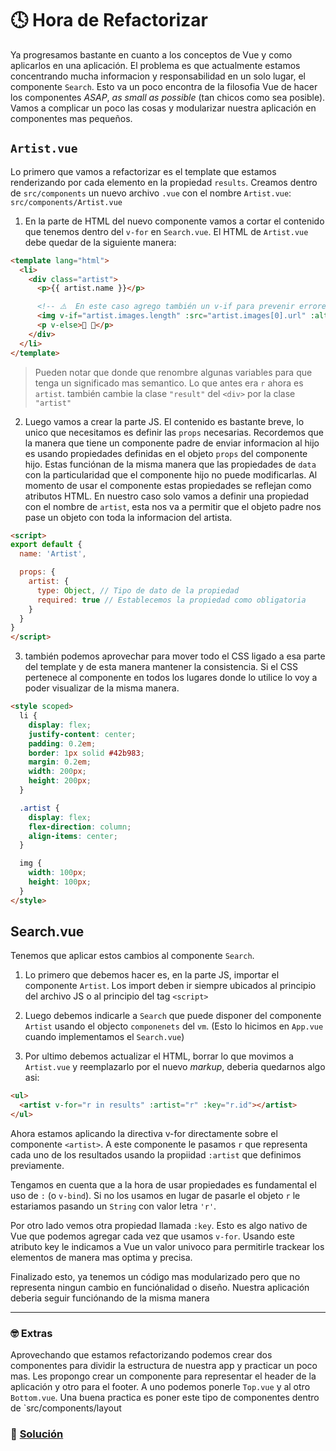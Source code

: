 # 🕓 Hora de Refactorizar

Ya progresamos bastante en cuanto a los conceptos de Vue y como aplicarlos en una aplicación. El problema es que actualmente estamos concentrando mucha informacion y responsabilidad en un solo lugar, el componente `Search`. Esto va un poco encontra de la filosofia Vue de hacer los componentes *ASAP*, *as small as possible* (tan chicos como sea posible). Vamos a complicar un poco las cosas y modularizar nuestra aplicación en componentes mas pequeños.


## `Artist.vue`

Lo primero que vamos a refactorizar es el template que estamos renderizando por cada elemento en la propiedad `results`. Creamos dentro de `src/components` un nuevo archivo `.vue` con el nombre `Artist.vue`: `src/components/Artist.vue`

1. En la parte de HTML del nuevo componente vamos a cortar el contenido que tenemos dentro del `v-for` en `Search.vue`. El HTML de `Artist.vue` debe quedar de la siguiente manera:

```html
<template lang="html">
  <li>
    <div class="artist">
      <p>{{ artist.name }}</p>

      <!-- ⚠️  En este caso agrego también un v-if para prevenir errores ya que la propiedad images puede venir vacia -->
      <img v-if="artist.images.length" :src="artist.images[0].url" :alt="artist.name">
      <p v-else>🚫 🌅</p>
    </div>
  </li>
</template>
```

> Pueden notar que donde que renombre algunas variables para que tenga un significado mas semantico. Lo que antes era `r` ahora es `artist`. también cambie la clase `"result"` del `<div>` por la clase `"artist"`

2. Luego vamos a crear la parte JS. El contenido es bastante breve, lo unico que necesitamos es definir las `props` necesarias. Recordemos que la manera que tiene un componente padre de enviar informacion al hijo es usando propiedades definidas en el objeto `props` del componente hijo.
Estas funciónan de la misma manera que las propiedades de `data` con la particularidad que el componente hijo no puede modificarlas. Al momento de usar el componente estas propiedades se reflejan como atributos HTML.
En nuestro caso solo vamos a definir una propiedad con el nombre de `artist`, esta nos va a permitir que el objeto padre nos pase un objeto con toda la informacion del artista.

```html
<script>
export default {
  name: 'Artist',

  props: {
    artist: {
      type: Object, // Tipo de dato de la propiedad
      required: true // Establecemos la propiedad como obligatoria
    }
  }
}
</script>
```

3. también podemos aprovechar para mover todo el CSS ligado a esa parte del template y de esta manera mantener la consistencia. Si el CSS pertenece al componente en todos los lugares donde lo utilice lo voy a poder visualizar de la misma manera.

```html
<style scoped>
  li {
    display: flex;
    justify-content: center;
    padding: 0.2em;
    border: 1px solid #42b983;
    margin: 0.2em;
    width: 200px;
    height: 200px;
  }

  .artist {
    display: flex;
    flex-direction: column;
    align-items: center;
  }

  img {
    width: 100px;
    height: 100px;
  }
</style>
```

## Search.vue

Tenemos que aplicar estos cambios al componente `Search`.

1. Lo primero que debemos hacer es, en la parte JS, importar el componente `Artist`. Los import deben ir siempre ubicados al principio del archivo JS o al principio del tag `<script>`

2. Luego debemos indicarle a `Search` que puede disponer del componente `Artist` usando el objecto `componenets` del `vm`. (Esto lo hicimos en `App.vue` cuando implementamos el `Search.vue`)

3. Por ultimo debemos actualizar el HTML, borrar lo que movimos a `Artist.vue` y reemplazarlo por el nuevo *markup*, deberia quedarnos algo asi:

```html
<ul>
  <artist v-for="r in results" :artist="r" :key="r.id"></artist>
</ul>
```

Ahora estamos aplicando la directiva v-for directamente sobre el componente `<artist>`. A este componente le pasamos `r` que representa cada uno de los resultados usando la propiidad `:artist` que definimos previamente.

Tengamos en cuenta que a la hora de usar propiedades es fundamental el uso de `:` (o `v-bind`). Si no los usamos en lugar de pasarle el objeto `r` le estariamos pasando un `String` con valor letra `'r'`.

Por otro lado vemos otra propiedad llamada `:key`. Esto es algo nativo de Vue que podemos agregar cada vez que usamos `v-for`. Usando este atributo key le indicamos a Vue un valor univoco para permitirle trackear los elementos de manera mas optima y precisa.

Finalizado esto, ya tenemos un código mas modularizado pero que no representa ningun cambio en funciónalidad o diseño. Nuestra aplicación deberia seguir funciónando de la misma manera

___
### 🤓 Extras
Aprovechando que estamos refactorizando podemos crear dos componentes para dividir la estructura de nuestra app y practicar un poco mas. Les propongo crear un componente para representar el header de la aplicación y otro para el footer. A uno podemos ponerle `Top.vue` y al otro `Bottom.vue`. Una buena practica es poner este tipo de componentes dentro de `src/components/layout


### 📝 [Solución](https://github.com/ianaya89/workshop-vuejs/blob/master/hints/12.md)

